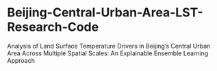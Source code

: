 # Beijing-Central-Urban-Area-LST-Research-Code
Analysis of Land Surface Temperature Drivers in Beijing’s Central Urban Area Across Multiple Spatial Scales: An Explainable Ensemble Learning Approach
